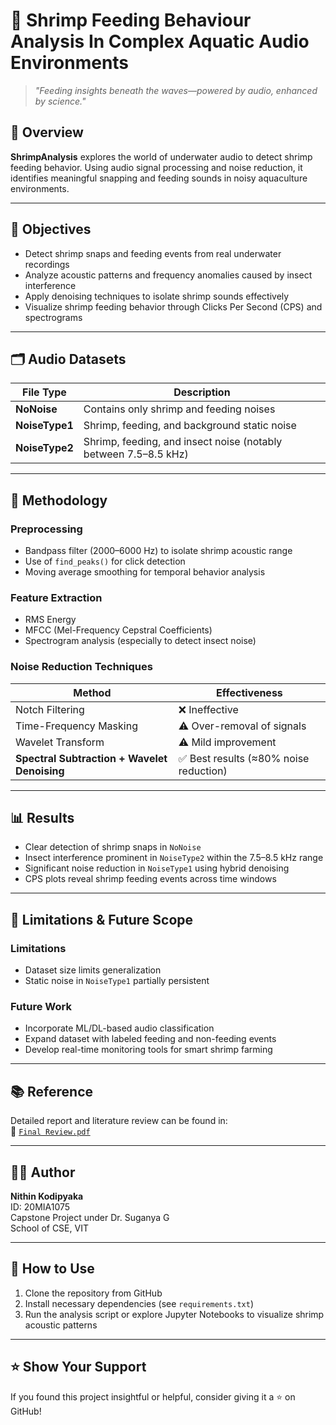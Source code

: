 # 🦐 Shrimp Feeding Behaviour Analysis In Complex Aquatic Audio Environments

> *"Feeding insights beneath the waves—powered by audio, enhanced by science."*

## 📌 Overview

**ShrimpAnalysis** explores the world of underwater audio to detect shrimp feeding behavior. Using audio signal processing and noise reduction, it identifies meaningful snapping and feeding sounds in noisy aquaculture environments.

---

## 🎯 Objectives

- Detect shrimp snaps and feeding events from real underwater recordings  
- Analyze acoustic patterns and frequency anomalies caused by insect interference  
- Apply denoising techniques to isolate shrimp sounds effectively  
- Visualize shrimp feeding behavior through Clicks Per Second (CPS) and spectrograms  

---

## 🗂️ Audio Datasets

| File Type     | Description |
|---------------|-------------|
| **NoNoise**     | Contains only shrimp and feeding noises |
| **NoiseType1**  | Shrimp, feeding, and background static noise |
| **NoiseType2**  | Shrimp, feeding, and insect noise (notably between 7.5–8.5 kHz) |

---

## 🧪 Methodology

### Preprocessing
- Bandpass filter (2000–6000 Hz) to isolate shrimp acoustic range  
- Use of `find_peaks()` for click detection  
- Moving average smoothing for temporal behavior analysis  

### Feature Extraction
- RMS Energy  
- MFCC (Mel-Frequency Cepstral Coefficients)  
- Spectrogram analysis (especially to detect insect noise)  

### Noise Reduction Techniques

| Method | Effectiveness |
|--------|---------------|
| Notch Filtering | ❌ Ineffective |
| Time-Frequency Masking | ⚠️ Over-removal of signals |
| Wavelet Transform | ⚠️ Mild improvement |
| **Spectral Subtraction + Wavelet Denoising** | ✅ Best results (≈80% noise reduction) |

---

## 📊 Results

- Clear detection of shrimp snaps in `NoNoise`  
- Insect interference prominent in `NoiseType2` within the 7.5–8.5 kHz range  
- Significant noise reduction in `NoiseType1` using hybrid denoising  
- CPS plots reveal shrimp feeding events across time windows  

---

## 🧭 Limitations & Future Scope

### Limitations
- Dataset size limits generalization  
- Static noise in `NoiseType1` partially persistent  

### Future Work
- Incorporate ML/DL-based audio classification  
- Expand dataset with labeled feeding and non-feeding events  
- Develop real-time monitoring tools for smart shrimp farming  

---

## 📚 Reference

Detailed report and literature review can be found in:  
📄 [`Final Review.pdf`](https://github.com/nithinkodipyaka/ShrimpAnalysis/blob/main/Final%20Review.pdf)

---

## 👨‍💻 Author

**Nithin Kodipyaka**  
ID: 20MIA1075  
Capstone Project under Dr. Suganya G  
School of CSE, VIT

---

## 🧠 How to Use

1. Clone the repository from GitHub  
2. Install necessary dependencies (see `requirements.txt`)  
3. Run the analysis script or explore Jupyter Notebooks to visualize shrimp acoustic patterns  

---

## ⭐ Show Your Support

If you found this project insightful or helpful, consider giving it a ⭐ on GitHub!
